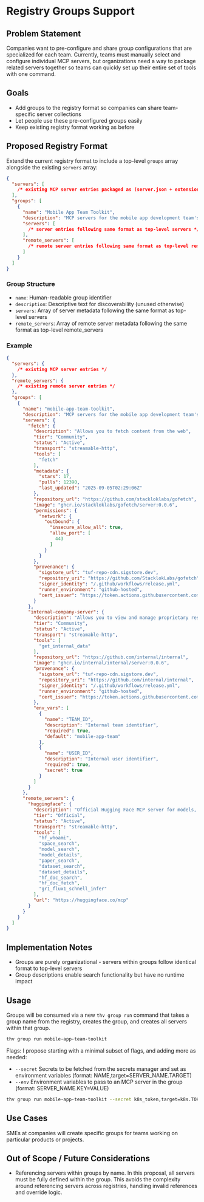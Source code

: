 # Registry Groups Support

## Problem Statement

Companies want to pre-configure and share group configurations that are specialized for each team. Currently, teams must manually select and configure individual MCP servers, but organizations need a way to package related servers together so teams can quickly set up their entire set of tools with one command.

## Goals

- Add groups to the registry format so companies can share team-specific server collections
- Let people use these pre-configured groups easily
- Keep existing registry format working as before

## Proposed Registry Format

Extend the current registry format to include a top-level `groups` array alongside the existing `servers` array:

```json
{
  "servers": [
    /* existing MCP server entries packaged as (server.json + extensions) */
  ],
  "groups": [
    {
      "name": "Mobile App Team Toolkit",
      "description": "MCP servers for the mobile app development team's workflows",
      "servers": [
        /* server entries following same format as top-level servers */
      ],
      "remote_servers": [
        /* remote server entries following same format as top-level remote_servers */
      ]
    }
  ]
}
```

### Group Structure

- `name`: Human-readable group identifier
- `description`: Descriptive text for discoverability (unused otherwise)
- `servers`: Array of server metadata following the same format as top-level servers
- `remote_servers`: Array of remote server metadata following the same format as top-level remote_servers

### Example

```json
{
  "servers": {
    /* existing MCP server entries */
  },
  "remote_servers": {
    /* existing remote server entries */
  },
  "groups": [
    {
      "name": "mobile-app-team-toolkit",
      "description": "MCP servers for the mobile app development team's workflows",
      "servers": {
        "fetch": {
          "description": "Allows you to fetch content from the web",
          "tier": "Community",
          "status": "Active",
          "transport": "streamable-http",
          "tools": [
            "fetch"
          ],
          "metadata": {
            "stars": 17,
            "pulls": 12390,
            "last_updated": "2025-09-05T02:29:06Z"
          },
          "repository_url": "https://github.com/stackloklabs/gofetch",
          "image": "ghcr.io/stackloklabs/gofetch/server:0.0.6",
          "permissions": {
            "network": {
              "outbound": {
                "insecure_allow_all": true,
                "allow_port": [
                  443
                ]
              }
            }
          },
          "provenance": {
            "sigstore_url": "tuf-repo-cdn.sigstore.dev",
            "repository_uri": "https://github.com/StacklokLabs/gofetch",
            "signer_identity": "/.github/workflows/release.yml",
            "runner_environment": "github-hosted",
            "cert_issuer": "https://token.actions.githubusercontent.com"
          }
        },
        "internal-company-server": {
          "description": "Allows you to view and manage proprietary resources",
          "tier": "Community",
          "status": "Active",
          "transport": "streamable-http",
          "tools": [
            "get_internal_data"
          ],
          "repository_url": "https://github.com/internal/internal",
          "image": "ghcr.io/internal/internal/server:0.0.6",
          "provenance": {
            "sigstore_url": "tuf-repo-cdn.sigstore.dev",
            "repository_uri": "https://github.com/internal/internal",
            "signer_identity": "/.github/workflows/release.yml",
            "runner_environment": "github-hosted",
            "cert_issuer": "https://token.actions.githubusercontent.com"
          },
          "env_vars": [
            {
              "name": "TEAM_ID",
              "description": "Internal team identifier",
              "required": true,
              "default": "mobile-app-team"
            },
            {
              "name": "USER_ID",
              "description": "Internal user identifier",
              "required": true,
              "secret": true
            }
          ]
        }
      },
      "remote_servers": {
        "huggingface": {
          "description": "Official Hugging Face MCP server for models, datasets, and research papers",
          "tier": "Official",
          "status": "Active",
          "transport": "streamable-http",
          "tools": [
            "hf_whoami",
            "space_search",
            "model_search",
            "model_details",
            "paper_search",
            "dataset_search",
            "dataset_details",
            "hf_doc_search",
            "hf_doc_fetch",
            "gr1_flux1_schnell_infer"
          ],
          "url": "https://huggingface.co/mcp"
        }
      }
    }
  ]
}
```

## Implementation Notes

- Groups are purely organizational - servers within groups follow identical format to top-level servers
- Group descriptions enable search functionality but have no runtime impact

## Usage

Groups will be consumed via a new `thv group run` command that takes a group name from the registry, creates the group, and creates all servers within that group.

```bash
thv group run mobile-app-team-toolkit
```

Flags:
I propose starting with a minimal subset of flags, and adding more as needed:
- `--secret` Secrets to be fetched from the secrets manager and set as environment variables (format: NAME,target=SERVER_NAME.TARGET)
- `--env` Environment variables to pass to an MCP server in the group (format: SERVER_NAME.KEY=VALUE)

```bash
thv group run mobile-app-team-toolkit --secret k8s_token,target=k8s.TOKEN --secret playwright_token,target=playwright.TOKEN --env api-server.DEBUG=true
```

## Use Cases

SMEs at companies will create specific groups for teams working on particular products or projects.

## Out of Scope / Future Considerations
- Referencing servers within groups by name. In this proposal, all servers must be fully defined within the group. This avoids the complexity around referencing servers across registries, handling invalid references and override logic.